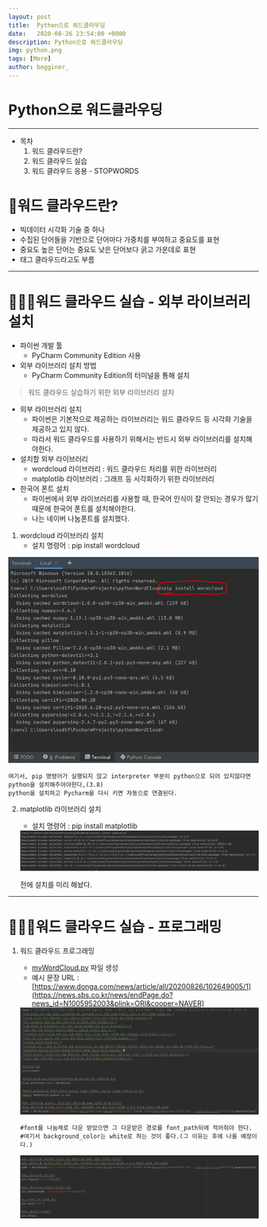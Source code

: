 ```yaml
---
layout: post
title:  Python으로 워드클라우딩
date:   2020-08-26 23:54:00 +0000
description: Python으로 워드클라우딩
img: python.png
tags: [More]
author: begginer_
---
```


# Python으로 워드클라우딩

---

- 목차
    1. 워드 클라우드란?
    2. 워드 클라우드 실습
    3. 워드 클라우드 응용 - STOPWORDS

# 🤔워드 클라우드란?

- 빅데이터 시각화 기술 중 하나
- 수집된 단어들을 기반으로 단어마다 가중치를 부여하고 중요도를 표현
- 중요도 높은 단어는 중요도 낮은 단어보다 굵고 가운데로 표현
- 태그 클라우드라고도 부름

---


# 👩🏻‍💻워드 클라우드 실습 - 외부 라이브러리 설치

- 파이썬 개발 툴
    - PyCharm Community Edition 사용
- 외부 라이브러리 설치 방법
    - PyCharm Community Edition의 터미널을 통해 설치

> 워드 클라우드 실습하기 위한 외부 라이브러리 설치

- 외부 라이브러리 설치
    - 파이썬은 기본적으로 제공하는 라이브러리는 워드 클라우드 등 시각화 기술을 제공하고 있지 않다.
    - 따라서 워드 클라우드를 사용하기 위해서는 반드시 외부 라이브러리를 설치해야한다.
- 설치할 외부 라이브러리
    - wordcloud 라이브러리 : 워드 클라우드 처리를 위한 라이브러리
    - matplotlib 라이브러리 : 그래프 등 시각화하기 위한 라이브러리
- 한국어 폰트 설치
    - 파이썬에서 외부 라이브러리를 사용할 때, 한국어 인식이 잘 안되는 경우가 많기 때문에 한국어 폰트를 설치해야한다.
    - 나는 네이버 나눔폰트를 설치했다.

1. wordcloud 라이브러리 설치
    - 설치 명령어 : pip install wordcloud

<center><img src="/assets/img/python/01.png"></center>

    여기서, pip 명령어가 실행되지 않고 interpreter 부분이 python으로 되어 있지않다면 python을 설치해주어야한다,(3.8)
    python을 설치하고 Pycharm을 다시 키면 자동으로 연결된다.

2. matplotlib 라이브러리 설치
    - 설치 명령어 : pip install matplotlib

   <center><img src="/assets/img/python/02.png"></center>

    전에 설치를 미리 해놨다.

---

# 👨🏻‍💻워드 클라우드 실습 - 프로그래밍

1. 워드 클라우드 프로그래밍
    - [myWordCloud.py](http://mywordcloud.py) 파일 생성
    - 예시 문장 URL : [https://www.donga.com/news/article/all/20200826/102649005/1](https://news.sbs.co.kr/news/endPage.do?news_id=N1005952003&plink=ORI&cooper=NAVER)

    <center><img src="/assets/img/python/03.png"></center>

    ```
    #font를 나눔체로 다운 받았으면 그 다운받은 경로를 font_path뒤에 적어줘야 한다.
    #여기서 background_color는 white로 하는 것이 좋다.(그 이유는 후에 나올 예정이다.)
    ```

    <center><img src="/assets/img/python/04.png"></center>